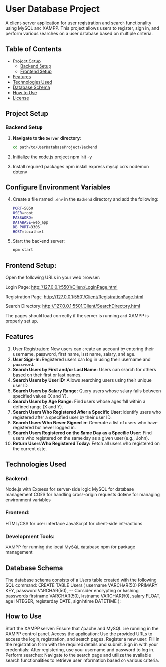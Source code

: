# User Database Project

A client-server application for user registration and search functionality using MySQL and XAMPP. This project allows users to register, sign in, and perform various searches on a user database based on multiple criteria.

## Table of Contents

- [Project Setup](#project-setup)
  - [Backend Setup](#backend-setup)
  - [Frontend Setup](#frontend-setup)
- [Features](#features)
- [Technologies Used](#technologies-used)
- [Database Schema](#database-schema)
- [How to Use](#how-to-use)
- [License](#license)

## Project Setup

### Backend Setup

1. **Navigate to the `Server` directory**:
   ```bash
   cd path/to/UserDatabaseProject/Backend
2. Initialize the node.js project
npm init -y

3. Install required packages
npm install express mysql cors nodemon dotenv

## Configure Environment Variables

4. Create a file named `.env` in the `Backend` directory and add the following:

   ```bash
   PORT=5050
   USER=root
   PASSWORD=
   DATABASE=web_app
   DB_PORT=3306
   HOST=localhost

5. Start the backend server:
   ```bash
   npm start

## Frontend Setup:

Open the following URLs in your web browser:

Login Page: http://127.0.0.1:5501/Client/LoginPage.html

Registration Page: http://127.0.0.1:5501/Client/RegistrationPage.html

Search Directory: http://127.0.0.1:5501/Client/SearchDirectory.html

The pages should load correctly if the server is running and XAMPP is properly set up.

## Features

1. User Registration: New users can create an account by entering their username, password, first name, last name, salary, and age.
2. **User Sign-In:** Registered users can log in using their username and password.
3. **Search Users by First and/or Last Name:** Users can search for others based on their first or last names.
4. **Search Users by User ID:** Allows searching users using their unique user ID.
5. **Search Users by Salary Range:** Query users whose salary falls between specified values (X and Y).
6. **Search Users by Age Range:** Find users whose ages fall within a defined range (X and Y).
7. **Search Users Who Registered After a Specific User:** Identify users who registered after a specified user by their user ID.
8. **Search Users Who Never Signed In:** Generate a list of users who have registered but never logged in.
9. **Search Users Registered on the Same Day as a Specific User:** Find users who registered on the same day as a given user (e.g., John).
10. **Return Users Who Registered Today:** Fetch all users who registered on the current date.

## Technologies Used

### Backend:
Node.js with Express for server-side logic
MySQL for database management
CORS for handling cross-origin requests
dotenv for managing environment variables
### Frontend:
HTML/CSS for user interface
JavaScript for client-side interactions
### Development Tools:
XAMPP for running the local MySQL database
npm for package management

## Database Schema

The database schema consists of a Users table created with the following SQL command:
CREATE TABLE Users (
    username VARCHAR(50) PRIMARY KEY,
    password VARCHAR(50), -- Consider encrypting or hashing passwords
    firstname VARCHAR(50),
    lastname VARCHAR(50),
    salary FLOAT,
    age INTEGER,
    registerday DATE,
    signintime DATETIME
);

## How to Use

Start the XAMPP server:
Ensure that Apache and MySQL are running in the XAMPP control panel.
Access the application:
Use the provided URLs to access the login, registration, and search pages.
Register a new user:
Fill in the registration form with the required details and submit.
Sign in with your credentials:
After registering, use your username and password to log in.
Perform searches:
Navigate to the search page and utilize the available search functionalities to retrieve user information based on various criteria.









    

